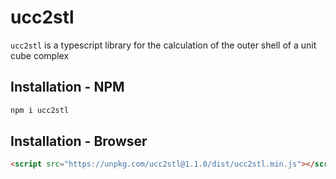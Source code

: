# ucc2stl

`ucc2stl` is a typescript library for the calculation of the outer shell of a unit cube complex

## Installation - NPM

```sh
npm i ucc2stl
```

## Installation - Browser

```html
<script src="https://unpkg.com/ucc2stl@1.1.0/dist/ucc2stl.min.js"></script>
```

